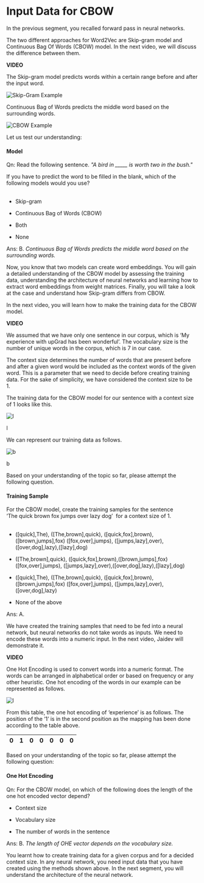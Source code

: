 # Input Data for CBOW

In the previous segment, you recalled forward pass in neural networks. 

The two different approaches for Word2Vec are Skip-gram model and Continuous Bag Of Words (CBOW) model. In the next video, we will discuss the difference between them.

**VIDEO**

The Skip-gram model predicts words within a certain range before and after the input word.

![Skip-Gram Example](https://i.ibb.co/CbW9zNf/Skip-Gram-Example.png)

Continuous Bag of Words predicts the middle word based on the surrounding words.

![CBOW Example](https://i.ibb.co/N9LZNmn/CBOW-Example.png)

Let us test our understanding:

#### Model

Qn: Read the following sentence. *"A bird in \_\_\_\_\_ is worth two in the bush."*

If you have to predict the word to be filled in the blank, which of the following models would you use?  
 

- Skip-gram

- Continuous Bag of Words (CBOW)

- Both

- None

Ans: B. *Continuous Bag of Words predicts the middle word based on the surrounding words.*

Now, you know that two models can create word embeddings. You will gain a detailed understanding of the CBOW model by assessing the training data, understanding the architecture of neural networks and learning how to extract word embeddings from weight matrices. Finally, you will take a look at the case and understand how Skip-gram differs from CBOW.

In the next video, you will learn how to make the training data for the CBOW model.

**VIDEO**

We assumed that we have only one sentence in our corpus, which is ‘My experience with upGrad has been wonderful’. The vocabulary size is the number of unique words in the corpus, which is 7 in our case. 

The context size determines the number of words that are present before and after a given word would be included as the context words of the given word. This is a parameter that we need to decide before creating training data. For the sake of simplicity, we have considered the context size to be 1. 

The training data for the CBOW model for our sentence with a context size of 1 looks like this.

![l](https://images.upgrad.com/80e88cdf-cca3-4332-b5eb-ac188fa4efb2-Screenshot%202021-06-03%20at%209.23.16%20AM.png)

l

We can represent our training data as follows.

![b](https://images.upgrad.com/31ff03c7-60fb-47a7-b652-b5d97aa8678c-Screenshot%202021-06-02%20at%203.03.31%20PM.png)

b

Based on your understanding of the topic so far, please attempt the following question.

#### Training Sample

For the CBOW model, create the training samples for the sentence  
‘The quick brown fox jumps over lazy dog’  for a context size of 1.  
 

- ([quick],The), ([The,brown],quick), ([quick,fox],brown),([brown,jumps],fox) ([fox,over],jumps), ([jumps,lazy],over),([over,dog],lazy),([lazy],dog)

- ([The,brown],quick), ([quick,fox],brown),([brown,jumps],fox) ([fox,over],jumps), ([jumps,lazy],over),([over,dog],lazy),([lazy],dog)

- ([quick],The), ([The,brown],quick), ([quick,fox],brown),([brown,jumps],fox) ([fox,over],jumps), ([jumps,lazy],over),([over,dog],lazy)

- None of the above

Ans: A.

We have created the training samples that need to be fed into a neural network, but neural networks do not take words as inputs. We need to encode these words into a numeric input. In the next video, Jaidev will demonstrate it.

**VIDEO**

One Hot Encoding is used to convert words into a numeric format. The words can be arranged in alphabetical order or based on frequency or any other heuristic. One hot encoding of the words in our example can be represented as follows.

![l](https://images.upgrad.com/367da7cb-888a-41af-b496-9814bc5f48ee-Screenshot%202021-06-02%20at%203.05.40%20PM.png)


From this table, the one hot encoding of ‘experience’ is as follows. The position of the ‘1’ is in the second position as the mapping has been done according to the table above.

| 0 | 1 | 0 | 0 | 0 | 0 | 0 |
|---|---|---|---|---|---|---|

Based on your understanding of the topic so far, please attempt the following question:

#### One Hot Encoding

Qn: For the CBOW model, on which of the following does the length of the one hot encoded vector depend?

- Context size

- Vocabulary size 

- The number of words in the sentence

Ans: B. *The length of OHE vector depends on the vocabulary size.*

You learnt how to create training data for a given corpus and for a decided context size. In any neural network, you need input data that you have created using the methods shown above. In the next segment, you will understand the architecture of the neural network.